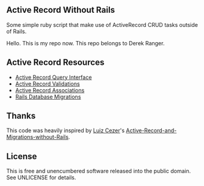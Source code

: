 ## Active Record Without Rails

Some simple ruby script that make use of ActiveRecord CRUD tasks outside of Rails.

Hello. This is my repo now. This repo belongs to Derek Ranger.

## Active Record Resources

* [Active Record Query Interface](http://guides.rubyonrails.org/active_record_querying.html)
* [Active Record Validations](http://guides.rubyonrails.org/active_record_validations_callbacks.html)
* [Active Record Associations](http://guides.rubyonrails.org/association_basics.html)
* [Rails Database Migrations](http://guides.rubyonrails.org/migrations.html)

## Thanks

This code was heavily inspired by [Luiz Cezer](https://github.com/lccezinha)'s [Active-Record-and-Migrations-without-Rails](https://github.com/lccezinha/Active-Record-and-Migrations-without-Rails).

## License

This is free and unencumbered software released into the public domain. See UNLICENSE for details.